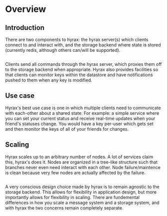 # Overview

## Introduction

There are two components to hyrax: the hyrax server(s) which clients connect to
and interact with, and the storage backend where state is stored (currently
redis, although others can/will be supported).

<img>

Clients send all commands through the hyrax server, which proxies them off to
the storage backend when appropriate. Hyrax also provides facilities so that
clients can monitor keys within the datastore and have notifications pushed to
them when any key is modified.

## Use case

Hyrax's best use case is one in which multiple clients need to communicate with
each-other about a shared state. For example: a simple service where you can set
your current status and receive real-time updates when your friend's statuses
change. You would have a key per-user which gets set and then monitor the keys
of all of your friends for changes.

## Scaling

Hyrax scales up to an arbitrary number of nodes. A lot of services claim this,
hyrax's does it. Nodes are organized in a tree-like structure such that branches
never even need interact with each other. Node failure/maintence is clean
because very few nodes are actually affected by the failure.

<img>

A very conscious design choice made by hyrax is to remain agnostic to the
storage backend. This allows for flexibility in application design, but more
importantly allows for flexibility in scaling. There are fundemental differences
in how you scale a message system and a storage system, and with hyrax the two
concerns remain completely separate.
